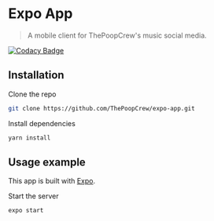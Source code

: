 # Expo App
> A mobile client for ThePoopCrew's music social media.

[![Codacy Badge](https://app.codacy.com/project/badge/Grade/fdbefffc0ef345a8b72bfd5a28793d89)](https://www.codacy.com/gh/ThePoopCrew/expo-app/dashboard?utm_source=github.com&amp;utm_medium=referral&amp;utm_content=ThePoopCrew/expo-app&amp;utm_campaign=Badge_Grade)

## Installation

Clone the repo

```sh
git clone https://github.com/ThePoopCrew/expo-app.git
```

Install dependencies

```sh
yarn install
```

## Usage example

This app is built with [Expo](https://expo.io/).


Start the server

```sh
expo start
```